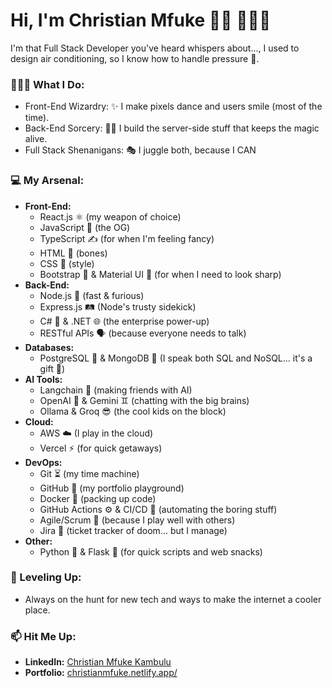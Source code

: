 #   Hi, I'm Christian Mfuke 👋🏾 👨🏾‍💻

I'm that Full Stack Developer you've heard whispers about..., I used to design air conditioning, so I know how to handle pressure 💨.

###   👨🏾‍💻 What I Do:

-   Front-End Wizardry: ✨ I make pixels dance and users smile (most of the time).
-   Back-End Sorcery: 🧙‍♂️ I build the server-side stuff that keeps the magic alive.
-   Full Stack Shenanigans: 🎭 I juggle both, because I CAN

###   💻 My Arsenal:

-   **Front-End:**
    -   React.js ⚛️ (my weapon of choice)
    -   JavaScript 📜 (the OG)
    -   TypeScript ✍️ (for when I'm feeling fancy)
    -   HTML 🦴 (bones)
    -   CSS 🎨 (style)
    -   Bootstrap 👢 & Material UI 💄 (for when I need to look sharp)
-   **Back-End:**
    -   Node.js 🚀 (fast & furious)
    -   Express.js 🛤️ (Node's trusty sidekick)
    -   C# 🧲 & .NET 🌐 (the enterprise power-up)
    -   RESTful APIs 🗣️ (because everyone needs to talk)
-   **Databases:**
    -   PostgreSQL 🐘 & MongoDB 🍃 (I speak both SQL and NoSQL... it's a gift 🎁)
-   **AI Tools:**
    -   Langchain 🔗 (making friends with AI)
    -   OpenAI 🧠 & Gemini ♊ (chatting with the big brains)
    -   Ollama & Groq 😎 (the cool kids on the block)
-   **Cloud:**
    -   AWS ☁️ (I play in the cloud)
    -   Vercel ⚡ (for quick getaways)
-   **DevOps:**
    -   Git ⏳ (my time machine)
    -   GitHub 🐙 (my portfolio playground)
    -   Docker 🐳 (packing up code)
    -   GitHub Actions ⚙️ & CI/CD 🔄 (automating the boring stuff)
    -   Agile/Scrum 🏃 (because I play well with others)
    -   Jira 🎫 (ticket tracker of doom... but I manage)
-   **Other:**
    -   Python 🐍 & Flask 🍾 (for quick scripts and web snacks)

###   🌱 Leveling Up:

-   Always on the hunt for new tech and ways to make the internet a cooler place.

###   📫 Hit Me Up:

-   **LinkedIn:** [Christian Mfuke Kambulu](https://www.linkedin.com/in/christian-mfuke-kambulu/)
-   **Portfolio:** [christianmfuke.netlify.app/](https://christianmfuke.netlify.app/)
